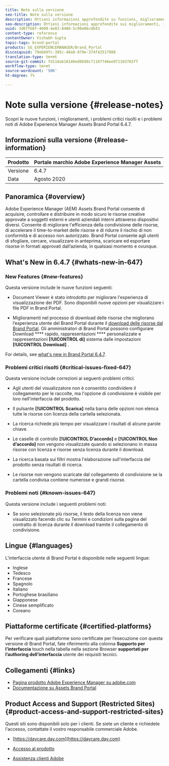 ```yaml
---
title: Note sulla versione
seo-title: Note sulla versione
description: Ottieni informazioni approfondite su funzioni, miglioramenti, problemi critici risolti e problemi noti di Adobe Experience Manager Assets Brand Portal 6.4.7.
seo-description: Ottieni informazioni approfondite sui miglioramenti, i problemi critici risolti e i problemi noti nella release di Adobe Experience Manager Assets Brand Portal 6.4.7.
uuid: 3d6ffb6f-4608-4e83-8486-5c90e06cdb43
content-type: reference
contentOwner: Vishabh Gupta
topic-tags: brand-portal
products: SG_EXPERIENCEMANAGER/Brand_Portal
discoiquuid: 79ebb9fc-385c-48a8-979e-374f42517988
translation-type: tm+mt
source-git-commit: fd116ab18140ed0b90c71107746ee971103765ff
workflow-type: tm+mt
source-wordcount: '506'
ht-degree: 7%

---
```



# Note sulla versione {#release-notes}

Scopri le nuove funzioni, i miglioramenti, i problemi critici risolti e i problemi noti di Adobe Experience Manager Assets Brand Portal 6.4.7.

## Informazioni sulla versione {#release-information}

| Prodotto | Portale marchio Adobe Experience Manager Assets |
|---|---|
| Versione | 6.4.7 |
| Data | Agosto 2020 |

## Panoramica {#overview}

Adobe Experience Manager (AEM) Assets Brand Portal consente di acquisire, controllare e distribuire in modo sicuro le risorse creative approvate a soggetti esterni e utenti aziendali interni attraverso dispositivi diversi. Consente di migliorare l&#39;efficienza della condivisione delle risorse, di accelerare il time-to-market delle risorse e di ridurre il rischio di non conformità e di accesso non autorizzato. Brand Portal consente agli utenti di sfogliare, cercare, visualizzare in anteprima, scaricare ed esportare risorse in formati approvati dall’azienda, in qualsiasi momento e ovunque.

## What&#39;s New in 6.4.7 {#whats-new-in-647}

### New Features {#new-features}

Questa versione include le nuove funzioni seguenti:

* Document Viewer è stato introdotto per migliorare l&#39;esperienza di visualizzazione dei PDF. Sono disponibili nuove opzioni per visualizzare i file PDF in Brand Portal.

<!--
* Download Settings configuration to configure asset download from Brand Portal. Fast download, custom renditions, and system renditions are the available configurations. 
-->

* Miglioramenti nel processo di download delle risorse che migliorano l’esperienza utente del Brand Portal durante il [download delle risorse dal Brand Portal](brand-portal-download-assets.md). Gli amministratori di Brand Portal possono configurare Download **** rapido, rappresentazioni **** personalizzate e rappresentazioni **[!UICONTROL di]** sistema dalle impostazioni **[!UICONTROL Download]** .

For details, see [what&#39;s new in Brand Portal 6.4.7](whats-new.md).

### Problemi critici risolti {#critical-issues-fixed-647}

Questa versione include correzioni ai seguenti problemi critici:

* Agli utenti del visualizzatore non è consentito condividere il collegamento per le raccolte, ma l&#39;opzione di condivisione è visibile per loro nell&#39;interfaccia del prodotto.

* Il pulsante **[!UICONTROL Scarica]** nella barra delle opzioni non elenca tutte le risorse con licenza della cartella selezionata.

* La ricerca richiede più tempo per visualizzare i risultati di alcune parole chiave.

* Le caselle di controllo **[!UICONTROL D’accordo]** e **[!UICONTROL Non d’accordo]** non vengono visualizzate quando si selezionano in massa risorse con licenza e risorse senza licenza durante il download.

* La ricerca basata sui filtri mostra l&#39;elaborazione sull&#39;interfaccia del prodotto senza risultati di ricerca.

* Le risorse non vengono scaricate dal collegamento di condivisione se la cartella condivisa contiene numerose e grandi risorse.


### Problemi noti {#known-issues-647}

Questa versione include i seguenti problemi noti:

* Se sono selezionate più risorse, il testo della licenza non viene visualizzato facendo clic su Termini e condizioni sulla pagina del contratto di licenza durante il download tramite il collegamento di condivisione.



## Lingue {#languages}

L’interfaccia utente di Brand Portal è disponibile nelle seguenti lingue:

* Inglese
* Tedesco
* Francese
* Spagnolo
* Italiano
* Portoghese brasiliano
* Giapponese
* Cinese semplificato
* Coreano

## Piattaforme certificate {#certified-platforms}

Per verificare quali piattaforme sono certificate per l’esecuzione con questa versione di Brand Portal, fate riferimento alla colonna **Supporto per l’interfaccia** touch nella tabella nella sezione Browser **supportati per l’authoring dell’interfaccia** utente dei requisiti [](https://helpx.adobe.com/experience-manager/6-4/sites/deploying/using/technical-requirements.html)tecnici.

## Collegamenti {#links}

* [Pagina prodotto Adobe Experience Manager su adobe.com](http://www.adobe.com/in/marketing-cloud/experience-manager.html)
* [Documentazione su Assets Brand Portal](https://helpx.adobe.com/it/experience-manager/brand-portal/user-guide.html)

## Product Access and Support (Restricted Sites) {#product-access-and-support-restricted-sites}

Questi siti sono disponibili solo per i clienti. Se siete un cliente e richiedete l&#39;accesso, contattate il vostro responsabile commerciale  Adobe.

* [https://daycare.day.com](https://daycare.day.com)

* [Accesso al prodotto](https://login.marketing.adobe.com)

* [Assistenza clienti  Adobe](https://helpx.adobe.com/contact.html)
